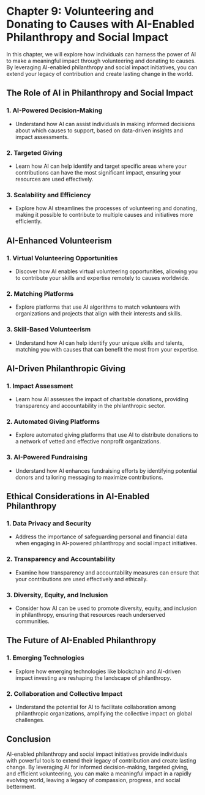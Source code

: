 Chapter 9: Volunteering and Donating to Causes with AI-Enabled Philanthropy and Social Impact
=============================================================================================

In this chapter, we will explore how individuals can harness the power of AI to make a meaningful impact through volunteering and donating to causes. By leveraging AI-enabled philanthropy and social impact initiatives, you can extend your legacy of contribution and create lasting change in the world.

The Role of AI in Philanthropy and Social Impact
------------------------------------------------

### **1. AI-Powered Decision-Making**

* Understand how AI can assist individuals in making informed decisions about which causes to support, based on data-driven insights and impact assessments.

### **2. Targeted Giving**

* Learn how AI can help identify and target specific areas where your contributions can have the most significant impact, ensuring your resources are used effectively.

### **3. Scalability and Efficiency**

* Explore how AI streamlines the processes of volunteering and donating, making it possible to contribute to multiple causes and initiatives more efficiently.

AI-Enhanced Volunteerism
------------------------

### **1. Virtual Volunteering Opportunities**

* Discover how AI enables virtual volunteering opportunities, allowing you to contribute your skills and expertise remotely to causes worldwide.

### **2. Matching Platforms**

* Explore platforms that use AI algorithms to match volunteers with organizations and projects that align with their interests and skills.

### **3. Skill-Based Volunteerism**

* Understand how AI can help identify your unique skills and talents, matching you with causes that can benefit the most from your expertise.

AI-Driven Philanthropic Giving
------------------------------

### **1. Impact Assessment**

* Learn how AI assesses the impact of charitable donations, providing transparency and accountability in the philanthropic sector.

### **2. Automated Giving Platforms**

* Explore automated giving platforms that use AI to distribute donations to a network of vetted and effective nonprofit organizations.

### **3. AI-Powered Fundraising**

* Understand how AI enhances fundraising efforts by identifying potential donors and tailoring messaging to maximize contributions.

Ethical Considerations in AI-Enabled Philanthropy
-------------------------------------------------

### **1. Data Privacy and Security**

* Address the importance of safeguarding personal and financial data when engaging in AI-powered philanthropy and social impact initiatives.

### **2. Transparency and Accountability**

* Examine how transparency and accountability measures can ensure that your contributions are used effectively and ethically.

### **3. Diversity, Equity, and Inclusion**

* Consider how AI can be used to promote diversity, equity, and inclusion in philanthropy, ensuring that resources reach underserved communities.

The Future of AI-Enabled Philanthropy
-------------------------------------

### **1. Emerging Technologies**

* Explore how emerging technologies like blockchain and AI-driven impact investing are reshaping the landscape of philanthropy.

### **2. Collaboration and Collective Impact**

* Understand the potential for AI to facilitate collaboration among philanthropic organizations, amplifying the collective impact on global challenges.

Conclusion
----------

AI-enabled philanthropy and social impact initiatives provide individuals with powerful tools to extend their legacy of contribution and create lasting change. By leveraging AI for informed decision-making, targeted giving, and efficient volunteering, you can make a meaningful impact in a rapidly evolving world, leaving a legacy of compassion, progress, and social betterment.

